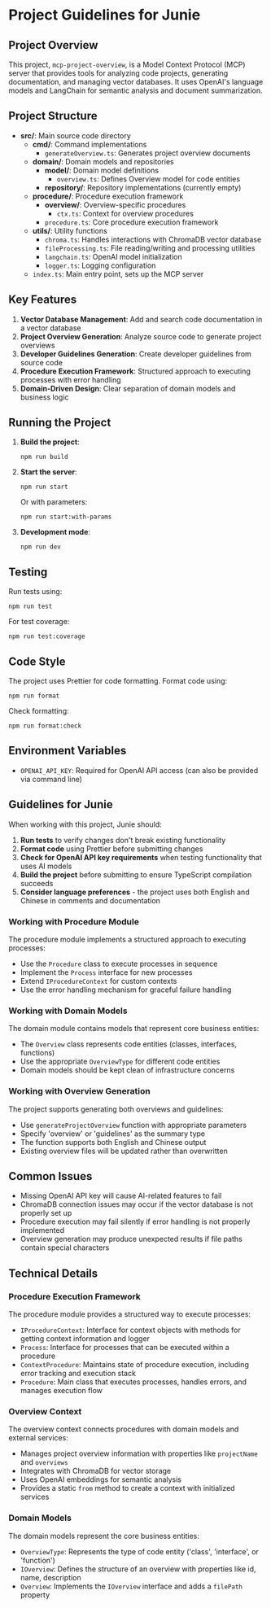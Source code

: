 # Project Guidelines for Junie

## Project Overview
This project, `mcp-project-overview`, is a Model Context Protocol (MCP) server that provides tools for analyzing code projects, generating documentation, and managing vector databases. It uses OpenAI's language models and LangChain for semantic analysis and document summarization.

## Project Structure
- **src/**: Main source code directory
  - **cmd/**: Command implementations
    - `generateOverview.ts`: Generates project overview documents
  - **domain/**: Domain models and repositories
    - **model/**: Domain model definitions
      - `overview.ts`: Defines Overview model for code entities
    - **repository/**: Repository implementations (currently empty)
  - **procedure/**: Procedure execution framework
    - **overview/**: Overview-specific procedures
      - `ctx.ts`: Context for overview procedures
    - `procedure.ts`: Core procedure execution framework
  - **utils/**: Utility functions
    - `chroma.ts`: Handles interactions with ChromaDB vector database
    - `fileProcessing.ts`: File reading/writing and processing utilities
    - `langchain.ts`: OpenAI model initialization
    - `logger.ts`: Logging configuration
  - `index.ts`: Main entry point, sets up the MCP server

## Key Features
1. **Vector Database Management**: Add and search code documentation in a vector database
2. **Project Overview Generation**: Analyze source code to generate project overviews
3. **Developer Guidelines Generation**: Create developer guidelines from source code
4. **Procedure Execution Framework**: Structured approach to executing processes with error handling
5. **Domain-Driven Design**: Clear separation of domain models and business logic

## Running the Project
1. **Build the project**:
   ```
   npm run build
   ```

2. **Start the server**:
   ```
   npm run start
   ```

   Or with parameters:
   ```
   npm run start:with-params
   ```

3. **Development mode**:
   ```
   npm run dev
   ```

## Testing
Run tests using:
```
npm run test
```

For test coverage:
```
npm run test:coverage
```

## Code Style
The project uses Prettier for code formatting. Format code using:
```
npm run format
```

Check formatting:
```
npm run format:check
```

## Environment Variables
- `OPENAI_API_KEY`: Required for OpenAI API access (can also be provided via command line)

## Guidelines for Junie
When working with this project, Junie should:

1. **Run tests** to verify changes don't break existing functionality
2. **Format code** using Prettier before submitting changes
3. **Check for OpenAI API key requirements** when testing functionality that uses AI models
4. **Build the project** before submitting to ensure TypeScript compilation succeeds
5. **Consider language preferences** - the project uses both English and Chinese in comments and documentation

### Working with Procedure Module
The procedure module implements a structured approach to executing processes:
- Use the `Procedure` class to execute processes in sequence
- Implement the `Process` interface for new processes
- Extend `IProcedureContext` for custom contexts
- Use the error handling mechanism for graceful failure handling

### Working with Domain Models
The domain module contains models that represent core business entities:
- The `Overview` class represents code entities (classes, interfaces, functions)
- Use the appropriate `OverviewType` for different code entities
- Domain models should be kept clean of infrastructure concerns

### Working with Overview Generation
The project supports generating both overviews and guidelines:
- Use `generateProjectOverview` function with appropriate parameters
- Specify 'overview' or 'guidelines' as the summary type
- The function supports both English and Chinese output
- Existing overview files will be updated rather than overwritten

## Common Issues
- Missing OpenAI API key will cause AI-related features to fail
- ChromaDB connection issues may occur if the vector database is not properly set up
- Procedure execution may fail silently if error handling is not properly implemented
- Overview generation may produce unexpected results if file paths contain special characters

## Technical Details

### Procedure Execution Framework
The procedure module provides a structured way to execute processes:
- `IProcedureContext`: Interface for context objects with methods for getting context information and logger
- `Process`: Interface for processes that can be executed within a procedure
- `ContextProcedure`: Maintains state of procedure execution, including error tracking and execution stack
- `Procedure`: Main class that executes processes, handles errors, and manages execution flow

### Overview Context
The overview context connects procedures with domain models and external services:
- Manages project overview information with properties like `projectName` and `overviews`
- Integrates with ChromaDB for vector storage
- Uses OpenAI embeddings for semantic analysis
- Provides a static `from` method to create a context with initialized services

### Domain Models
The domain models represent the core business entities:
- `OverviewType`: Represents the type of code entity ('class', 'interface', or 'function')
- `IOverview`: Defines the structure of an overview with properties like id, name, description
- `Overview`: Implements the `IOverview` interface and adds a `filePath` property
